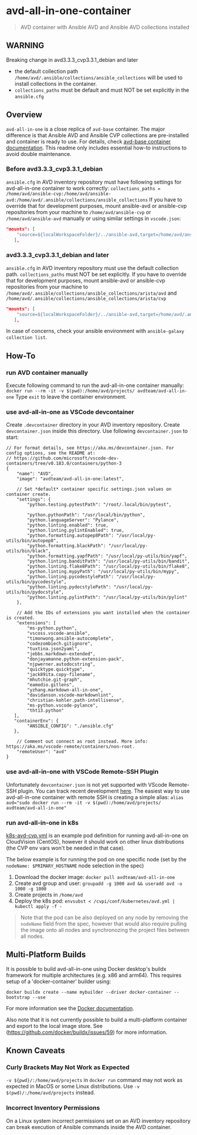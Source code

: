 # avd-all-in-one-container

> AVD container with Ansible AVD and Ansible AVD collections installed

## WARNING

Breaking change in avd3.3.3_cvp3.3.1_debian and later

- the default collection path `/home/avd/.ansible/collections/ansible_collections` will be used to install collections in the container.
- `collections_paths` must be default and must NOT be set explicitly in the `ansible.cfg`

## Overview

`avd-all-in-one` is a close replica of `avd-base` container. The major difference is that Ansible AVD and Ansible CVP collections are pre-installed and container is ready to use.
For details, check [avd-base container documentation](https://github.com/arista-netdevops-community/docker-avd-base). This readme only includes essential how-to instructions to avoid double maintenance.

### Before avd3.3.3_cvp3.3.1_debian

`ansible.cfg` in AVD inventory repository must have following settings for avd-all-in-one container to work correctly: `collections_paths = /home/avd/ansible-cvp:/home/avd/ansible-avd:/home/avd/.ansible/collections/ansible_collections`
If you have to override that for development purposes, mount ansible-avd or ansible-cvp repositories from your machine to `/home/avd/ansible-cvp` or `/home/avd/ansible-avd` manually or using similar settings in `vscode.json`:

```json
"mounts": [
    "source=${localWorkspaceFolder}/../ansible-avd,target=/home/avd/ansible-avd,type=bind,consistency=cached,readonly=true"
   ],
```

### avd3.3.3_cvp3.3.1_debian and later

`ansible.cfg` in AVD inventory repository must use the default collection path. `collections_paths` must NOT be set explicitly.
If you have to override that for development purposes, mount ansible-avd or ansible-cvp repositories from your machine to `/home/avd/.ansible/collections/ansible_collections/arista/avd` and `/home/avd/.ansible/collections/ansible_collections/arista/cvp`

```json
"mounts": [
    "source=${localWorkspaceFolder}/../ansible-avd,target=/home/avd/.ansible/collections/ansible_collections/arista/avd,type=bind,consistency=cached,readonly=true"
   ],
```

In case of concerns, check your ansible environment with `ansible-galaxy collection list`.

## How-To

### run AVD container manually

Execute following command to run the avd-all-in-one container manually:
`docker run --rm -it -v $(pwd):/home/avd/projects/ avdteam/avd-all-in-one`
Type `exit` to leave the container environment.

### use avd-all-in-one as VSCode devcontainer

Create `.devcontainer` directory in your AVD inventory repository. Create `devcontainer.json` inside this directory.
Use following `devcontainer.json` to start:

```jsonc
// For format details, see https://aka.ms/devcontainer.json. For config options, see the README at:
// https://github.com/microsoft/vscode-dev-containers/tree/v0.183.0/containers/python-3
{
    "name": "AVD",
    "image": "avdteam/avd-all-in-one:latest",

    // Set *default* container specific settings.json values on container create.
    "settings": {
        "python.testing.pytestPath": "/root/.local/bin/pytest",

        "python.pythonPath": "/usr/local/bin/python",
        "python.languageServer": "Pylance",
        "python.linting.enabled": true,
        "python.linting.pylintEnabled": true,
        "python.formatting.autopep8Path": "/usr/local/py-utils/bin/autopep8",
        "python.formatting.blackPath": "/usr/local/py-utils/bin/black",
        "python.formatting.yapfPath": "/usr/local/py-utils/bin/yapf",
        "python.linting.banditPath": "/usr/local/py-utils/bin/bandit",
        "python.linting.flake8Path": "/usr/local/py-utils/bin/flake8",
        "python.linting.mypyPath": "/usr/local/py-utils/bin/mypy",
        "python.linting.pycodestylePath": "/usr/local/py-utils/bin/pycodestyle",
        "python.linting.pydocstylePath": "/usr/local/py-utils/bin/pydocstyle",
        "python.linting.pylintPath": "/usr/local/py-utils/bin/pylint"
    },

    // Add the IDs of extensions you want installed when the container is created.
    "extensions": [
        "ms-python.python",
        "vscoss.vscode-ansible",
        "timonwong.ansible-autocomplete",
        "codezombiech.gitignore",
        "tuxtina.json2yaml",
        "jebbs.markdown-extended",
        "donjayamanne.python-extension-pack",
        "njpwerner.autodocstring",
        "quicktype.quicktype",
        "jack89ita.copy-filename",
        "mhutchie.git-graph",
        "eamodio.gitlens",
        "yzhang.markdown-all-in-one",
        "davidanson.vscode-markdownlint",
        "christian-kohler.path-intellisense",
        "ms-python.vscode-pylance",
        "tht13.python"
   ],
   "containerEnv": {
        "ANSIBLE_CONFIG": "./ansible.cfg"
   },

    // Comment out connect as root instead. More info: https://aka.ms/vscode-remote/containers/non-root.
    "remoteUser": "avd"
}
```

### use avd-all-in-one with VSCode Remote-SSH Plugin

Unfortunately `devcontainer.json` is not yet supported with VScode Remote-SSH plugin. You can track recent development [here](https://github.com/microsoft/vscode-remote-release/issues/2994).
The easiest way to use avd-all-in-one container with remote SSH is creating a simple alias: `alias avd="sudo docker run --rm -it -v $(pwd):/home/avd/projects/ avdteam/avd-all-in-one"`


### run avd-all-in-one in k8s

[k8s-avd-cvp.yml](k8s-avd-cvp.yml) is an example pod definition for running avd-all-in-one on CloudVision (CentOS), however
it should work on other linux distributions (the CVP env vars won't be needed in that case).

The below example is for running the pod on one specific node (set by the `nodeName: $PRIMARY_HOSTNAME` node selection in the spec)

1. Download the docker image: `docker pull avdteam/avd-all-in-one`
2. Create avd group and user: `groupadd -g 1000 avd && useradd avd -u 1000 -g 1000`
3. Create projects in `/home/avd`
4. Deploy the k8s pod: `envsubst < /cvpi/conf/kubernetes/avd.yml | kubectl apply -f -`

> Note that the pod can be also deployed on any node by removing the `nodeName` field from the spec, however that would also require
> pulling the image onto all nodes and synchronozing the project files between all nodes.

## Multi-Platform Builds

It is possible to build avd-all-in-one using Docker desktop's buildx framework for multiple architectures (e.g. x86 and arm64).  This requires setup of a 'docker-container' builder using:

```
docker buildx create --name mybuilder --driver docker-container --bootstrap --use
```

For more information see the [Docker documentation](https://docs.docker.com/build/building/multi-platform/).

Also note that it is not currently possible to build a multi-platform container and export to the local image store.  See (https://github.com/docker/buildx/issues/59) for more information.

## Known Caveats

### Curly Brackets May Not Work as Expected

`-v ${pwd}/:/home/avd/projects` in `docker run` command may not work as expected in MacOS or some Linux distributions. Use `-v $(pwd)/:/home/avd/projects` instead.

### Incorrect Inventory Permissions

On a Linux system incorrect permissions set on an AVD inventory repository can break execution of Ansible commands inside the AVD container.
